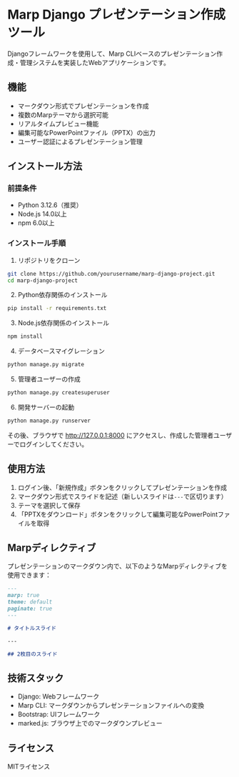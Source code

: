 # Marp Django プレゼンテーション作成ツール

Djangoフレームワークを使用して、Marp CLIベースのプレゼンテーション作成・管理システムを実装したWebアプリケーションです。

## 機能

- マークダウン形式でプレゼンテーションを作成
- 複数のMarpテーマから選択可能
- リアルタイムプレビュー機能
- 編集可能なPowerPointファイル（PPTX）の出力
- ユーザー認証によるプレゼンテーション管理

## インストール方法

### 前提条件

- Python 3.12.6（推奨）
- Node.js 14.0以上
- npm 6.0以上

### インストール手順

1. リポジトリをクローン

```bash
git clone https://github.com/yourusername/marp-django-project.git
cd marp-django-project
```

2. Python依存関係のインストール

```bash
pip install -r requirements.txt
```

3. Node.js依存関係のインストール

```bash
npm install
```

4. データベースマイグレーション

```bash
python manage.py migrate
```

5. 管理者ユーザーの作成

```bash
python manage.py createsuperuser
```

6. 開発サーバーの起動

```bash
python manage.py runserver
```

その後、ブラウザで http://127.0.0.1:8000 にアクセスし、作成した管理者ユーザーでログインしてください。

## 使用方法

1. ログイン後、「新規作成」ボタンをクリックしてプレゼンテーションを作成
2. マークダウン形式でスライドを記述（新しいスライドは`---`で区切ります）
3. テーマを選択して保存
4. 「PPTXをダウンロード」ボタンをクリックして編集可能なPowerPointファイルを取得

## Marpディレクティブ

プレゼンテーションのマークダウン内で、以下のようなMarpディレクティブを使用できます：

```markdown
---
marp: true
theme: default
paginate: true
---

# タイトルスライド

---

## 2枚目のスライド
```

## 技術スタック

- Django: Webフレームワーク
- Marp CLI: マークダウンからプレゼンテーションファイルへの変換
- Bootstrap: UIフレームワーク
- marked.js: ブラウザ上でのマークダウンプレビュー

## ライセンス

MITライセンス 